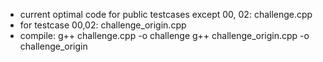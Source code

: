 - current optimal code for public testcases except 00, 02:
challenge.cpp
- for testcase 00,02:
challenge_origin.cpp
- compile:
g++ challenge.cpp -o challenge
g++ challenge_origin.cpp -o challenge_origin
